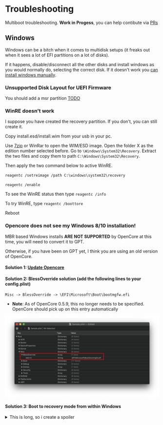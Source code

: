 # Troubleshooting
Multiboot troubleshooting. **Work in Progess**, you can help contibute via [PRs](https://github.com/dortania/OpenCore-Multiboot/pulls)

## Windows

Windows can be a bitch when it comes to multidisk setups (it freaks out when it sees a lot of EFI partitions on a lot of disks).

If it happens, disable/disconnect all the other disks and install windows as you would normally do, selecting the correct disk. If it doesn't work you [can install windows manually](./Win.md#Manually).

### Unsupported Disk Layout for UEFI Firmware
You should add a msr partition [TODO](https://www.tomshardware.com/news/how-to-fix-windows-10-unsupported-disk-layout-uefi-error,35960.html)

### WinRE doesn't work
I suppose you have created the recovery partition. If you don't, you can still create it.

Copy install.esd/install.wim from your usb in your pc.

Use [7zip](https://www.7-zip.org) or WinRar to open the WIM/ESD image. Open the folder X as the edition number selected before. Go to `\Windows\System32\Recovery`. Extract the two files and copy them to path `C:\Windows\System32\Recovery`.

Then apply the two command below to active WinRE.

`reagentc /setreimage /path C:\windows\system32\recovery`

`reagentc /enable`

To see the WinRE status then type `reagentc /info`

To try WinRE, type `reagentc /boottore`

Reboot

### Opencore does not see my Windows 8/10 installation!
MBR based Windows installs **ARE NOT SUPPORTED** by OpenCore at this time, you will need to convert it to GPT.

Otherwise, if you have been on GPT yet, I think you are using an old version of OpenCore.
#### Solution 1: [Update Opencore](https://dortania.github.io/OpenCore-Post-Install/universal/update.html)
#### Solution 2: BlessOverride solution (add the following lines to your config.plist)

```
Misc -> BlessOverride -> \EFI\Microsoft\Boot\bootmgfw.efi
```

* **Note**: As of OpenCore 0.5.9, this no longer needs to be specified. OpenCore should pick up on this entry automatically

![](/images/blessoverride.png)

#### Solution 3: Boot to recovery mode from within Windows
<details>
  <summary>This is long, so i create a spoiler</summary>

- **make sure you boot windows from OpenCore**
  - after loading OpenCore, press space > OpenShell (make sure you have it in Tools and in the config)
  - run `map -r -b`
  - look for your EFI drive (usually it's in the first lines, watch out if you're a multidisk user, there might be many EFIs)
  - run `FSX:\EFI\Microsoft\Boot\bootmgfw.efi` where X is the number of the EFI partition with windows bootloader
- **make sure that RequestBootVarRouting is set to True**
- open CMD/PS with admin rights
- run `shutdown /r /o /t 0`
  - this will reboot your windows system immediately to Advanced Boot Menu menu
- select Troubleshoot > Command Prompt
- it will reboot to WinRE and you'll get to the Command Prompt
- once in there
  - run `diskpart`
  - once loaded, send `list vol`
  - look for your Windows drive letter
    - it may not have the `C` lettering, but make sure you check the size and other indicatives that points to it
    - if you cannot, just write down the mounted letters with (NTFS) filesystem then explore them one by one to check if it's your windows install
  - look for your EFI partition
    - it should say `hidden` or `system` and is usually 100-200MB (some OEM installs make it bigger as much as 500MB)
      - send `sel vol X` where X is the EFI partition number
    - if you're in doubt
      - send `list disk`
      - identify your windows disk
      - send `sel disk X` where X is the disk where Windows is installed on
      - send `list part`
      - check the partitions, usually the EFI should have 100-200MB (some OEM installs make it bigger as much as 500MB)
      - send `sel part X` where X is the EFI partition number
    - either way, send `assign letter=S`
      - S can be anything other than A/B/Y/X and any letter already assigned in the listing before it
  - send `exit` to close diskpart and return to the command prompt
  - run `bcdboot X:\Windows /s S: /f UEFI`
    - [bcdboot](https://docs.microsoft.com/en-us/windows-hardware/manufacture/desktop/bcdboot-command-line-options-techref-di) is a utility that installs Windows bootloader in either your EFI or root system partition (of choice)
    - `X:\Windows` is a path to the Windows installation folder, where X is the mount letter of the Windows partition
    - `/s S:` is the destination disk that will receive the bootloader, in our case, it's the EFI partition
    - `/f UEFI` to specify the type the bootloader should be (UEFI Bootloader)
    - This will copy a new bootmgfw.efi file as well as add a new NVRAM Boot entry which hopefully will now appear on OpenCore boot menu.
- if everything ran without any errors, type `exit` and it should return you back to the Advanced Boot Menu (or reboot)
- reboot and check if Windows boot entry has been added
</details>

